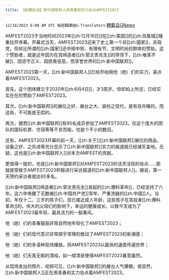 ```yaml
---
title: 【秘翻在线】新中国联邦人用青春和实力妆点AMFEST2023
---
```

`12/18/2023 6:08 AM UTC 秘密翻譯組G-Translators` [轉載自GNews](https://gnews.org/articles/2123015)

AMFEST2023于当地时间2023年[[zh:12月16日]]在[[zh:美国]]的[[zh:凤凰城]]隆重拉开序幕。开幕式当天，AMFEST2023迎来了史上第一个非[[zh:国家]]、非政党，但却比所谓的[[zh:国家]]还中规中矩、有理有节、文明时尚的群体的赞助。这个赞助者，就是近年因为在其缔造者[[zh:郭文贵先生]]的带领下，[[zh:唯真不破]]、因坚守正义、因扬善惩恶，而享誉世界的[[zh:新中国联邦]]。

AMFEST2023第一天，[[zh:新中国联邦人]]已经开始用他（她）们的实力，装点着AMFEST2023。

首先，这个团体建立于2020年[[zh:6月4日]]，才3周岁。但却如上所述，已经实实在在的赞助了AMFEST2023。

其次，[[zh:新中国联邦]]的展位之好、展台之大、装扮之现代，是有目共睹的。而这些，不可能是无偿的。

再次，据悉[[zh:新中国联邦]]有90名成员参加了AMFEST2023。仅这个庞大的团队的国际机票、住宿等等不言而喻，也是个不小的数目。

还有，AMFEST2023开幕的前一天，[[zh:关于]][[zh:新中国联邦]]展位的用品、设备之好、之先进等充分显示了[[zh:新中国联邦]]实力的报道就已经铺天盖地。无疑，这也是[[zh:新中国联邦人]]对本次AMFEST的贡献。

更值得一提的，也是[[zh:新中国联邦]]对AMFEST2023的活灵活现的妆点……那就是穿梭于AMFEST2023积极进行采访报道的[[zh:新中国联邦人]]。据说，第一天预约采访者就达60多名。

[[zh:新中国联邦]]缔造者[[zh:郭文贵先生]]发起的[[zh:爆料革命]]，已经坚持了六年。这六年唤醒了无数被[[zh:中国共产党]]常年、严重洗脑的[[zh:中国]]人。当初，年仅十二、三岁的孩子们，现已接近成人年龄，这些孩子在其投身[[zh:爆料革命]]的，伟大的父母们的影响下，幸运的健康成长，以致今天成为了AMFEST2023最年轻、最具活力的一股春风。

他（她）们的青春靓丽非常自然地年轻化了AMFEST2023；

他（她）们的现代意识非常顺乎常理的推动了AMFEST2023的新潮感；

他（她）们的多语种现场播报，将AMFEST2023以最快的速度传遍世界；

他（她）们天真无暇的清纯，如一缕清泉使得AMFEST2023春意盎然。

从现场发出的照片、视频可见，[[zh:新中国联邦]]的展台人气爆棚。很显然，[[zh:新中国联邦人]]正在用青春和实力妆点着AMFEST2023。
